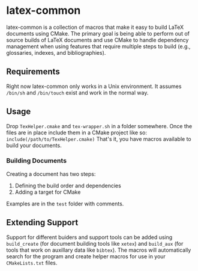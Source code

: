 # latex-common
latex-common is a collection of macros that make it easy to build LaTeX documents using CMake.  The primary goal is being able to perform out of source builds of LaTeX documents and use CMake to handle dependency management when using features that require multiple steps to build (e.g., glossaries, indexes, and bibliographies).

## Requirements
Right now latex-common only works in a Unix environment.  It assumes `/bin/sh` and `/bin/touch` exist and work in the normal way.

## Usage
Drop `TexHelper.cmake` and `tex-wrapper.sh` in a folder somewhere.  Once the files are in place include them in a CMake project like so:
`include(/path/to/TexHelper.cmake)`
That's it, you have macros available to build your documents.

### Building Documents
Creating a document has two steps:

1. Defining the build order and dependencies
2. Adding a target for CMake

Examples are in the `test` folder with comments.

## Extending Support
Support for different buiders and support tools can be added using `build_create` (for document building tools like `xetex`) and `build_aux` (for tools that work on auxillary data like `bibtex`).  The macros will automatically search for the program and create helper macros for use in your `CMakeLists.txt` files.
